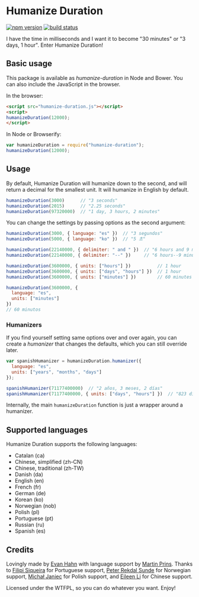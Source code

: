 Humanize Duration
=================

[![npm version](https://badge.fury.io/js/humanize-duration.svg)](https://npmjs.org/package/humanize-duration)
[![build status](https://travis-ci.org/EvanHahn/HumanizeDuration.js.svg?branch=master)](https://travis-ci.org/EvanHahn/HumanizeDuration.js)

I have the time in milliseconds and I want it to become "30 minutes" or "3 days, 1 hour". Enter Humanize Duration!

Basic usage
-----------

This package is available as *humanize-duration* in Node and Bower. You can also include the JavaScript in the browser.

In the browser:

```html
<script src="humanize-duration.js"></script>
<script>
humanizeDuration(12000);
</script>
```

In Node or Browserify:

```js
var humanizeDuration = require("humanize-duration");
humanizeDuration(12000);
```

Usage
-----

By default, Humanize Duration will humanize down to the second, and will return a decimal for the smallest unit. It will humanize in English by default.

```js
humanizeDuration(3000)      // "3 seconds"
humanizeDuration(2015)      // "2.25 seconds"
humanizeDuration(97320000)  // "1 day, 3 hours, 2 minutes"
```

You can change the settings by passing options as the second argument:

```js
humanizeDuration(3000, { language: "es" })  // "3 segundos"
humanizeDuration(5000, { language: "ko" })  // "5 초"

humanizeDuration(22140000, { delimiter: " and " })  // "6 hours and 9 minutes"
humanizeDuration(22140000, { delimiter: "--" })     // "6 hours--9 minutes"

humanizeDuration(3600000, { units: ["hours"] })          // 1 hour
humanizeDuration(3600000, { units: ["days", "hours"] })  // 1 hour
humanizeDuration(3600000, { units: ["minutes"] })        // 60 minutes

humanizeDuration(3600000, {
  language: "es",
  units: ["minutes"]
})
// 60 minutos
```

### Humanizers

If you find yourself setting same options over and over again, you can create a *humanizer* that changes the defaults, which you can still override later.

```js
var spanishHumanizer = humanizeDuration.humanizer({
  language: "es",
  units: ["years", "months", "days"]
});

spanishHumanizer(71177400000)  // "2 años, 3 meses, 2 días"
spanishHumanizer(71177400000, { units: ["days", "hours"] })  // "823 días, 19.5 horas"
```

Internally, the main `humanizeDuration` function is just a wrapper around a humanizer.

Supported languages
--------------------

Humanize Duration supports the following languages:

* Catalan (ca)
* Chinese, simplified (zh-CN)
* Chinese, traditional (zh-TW)
* Danish (da)
* English (en)
* French (fr)
* German (de)
* Korean (ko)
* Norwegian (nob)
* Polish (pl)
* Portuguese (pt)
* Russian (ru)
* Spanish (es)

Credits
-------

Lovingly made by [Evan Hahn](http://evanhahn.com/) with language support by [Martin Prins](https://github.com/magarcia). Thanks to [Filipi Siqueira](https://github.com/filipi777) for Portuguese support, [Peter Rekdal Sunde](https://github.com/peters) for Norwegian support, [Michał Janiec](https://github.com/mjjaniec) for Polish support, and [Eileen Li](https://github.com/eileen3) for Chinese support.

Licensed under the WTFPL, so you can do whatever you want. Enjoy!
